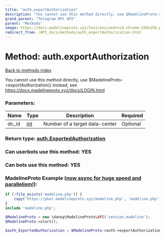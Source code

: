 ```yaml
---
title: "auth.exportAuthorization"
description: "You cannot use this method directly, use $MadelineProto->exportAuthorization() instead, see https://docs.madelineproto.xyz/docs/LOGIN.html"
grand_parent: "Telegram RPC API"
parent: "Methods"
image: https://docs.madelineproto.xyz/favicons/android-chrome-256x256.png
redirect_from: /API_docs/methods/auth_exportAuthorization.html
---
```

# Method: auth.exportAuthorization
[Back to methods index](index.html)



You cannot use this method directly, use $MadelineProto->exportAuthorization() instead, see https://docs.madelineproto.xyz/docs/LOGIN.html

### Parameters:

| Name     |    Type       | Description | Required |
|----------|---------------|-------------|----------|
|dc\_id|[int](/API_docs/types/int.html) | Number of a target data-center | Optional|


### Return type: [auth.ExportedAuthorization](/API_docs/types/auth.ExportedAuthorization.html)

### Can userbots use this method: **YES**

### Can bots use this method: **YES**


### MadelineProto Example ([now async for huge speed and parallelism!](https://docs.madelineproto.xyz/docs/ASYNC.html)):


```php
if (!file_exists('madeline.php')) {
    copy('https://phar.madelineproto.xyz/madeline.php', 'madeline.php');
}
include 'madeline.php';

$MadelineProto = new \danog\MadelineProto\API('session.madeline');
$MadelineProto->start();

$auth_ExportedAuthorization = $MadelineProto->auth->exportAuthorization(dc_id: $int, );
```

